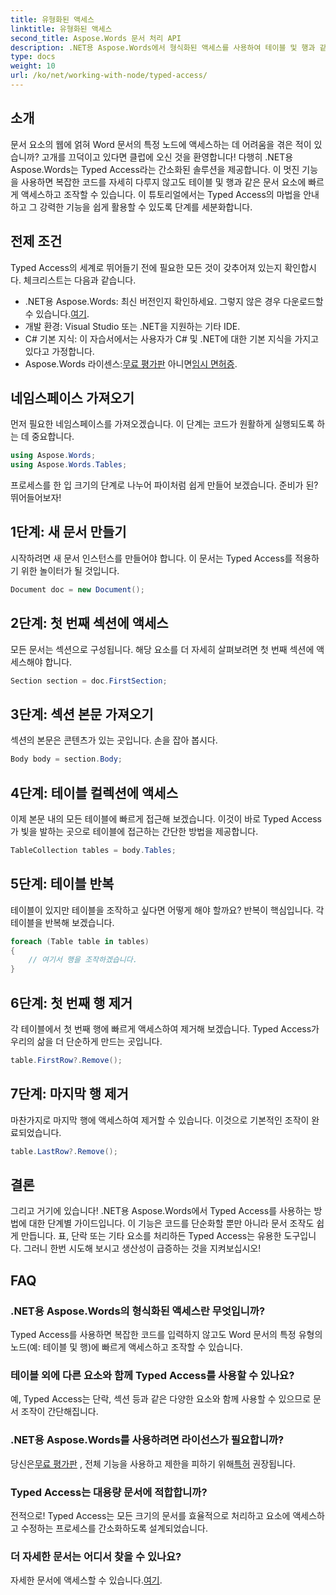 ```yaml
---
title: 유형화된 액세스
linktitle: 유형화된 액세스
second_title: Aspose.Words 문서 처리 API
description: .NET용 Aspose.Words에서 형식화된 액세스를 사용하여 테이블 및 행과 같은 문서 요소를 쉽게 조작하는 방법을 알아보세요. 이 단계별 가이드는 작업 흐름을 단순화합니다.
type: docs
weight: 10
url: /ko/net/working-with-node/typed-access/
---
```

## 소개

문서 요소의 웹에 얽혀 Word 문서의 특정 노드에 액세스하는 데 어려움을 겪은 적이 있습니까? 고개를 끄덕이고 있다면 클럽에 오신 것을 환영합니다! 다행히 .NET용 Aspose.Words는 Typed Access라는 간소화된 솔루션을 제공합니다. 이 멋진 기능을 사용하면 복잡한 코드를 자세히 다루지 않고도 테이블 및 행과 같은 문서 요소에 빠르게 액세스하고 조작할 수 있습니다. 이 튜토리얼에서는 Typed Access의 마법을 안내하고 그 강력한 기능을 쉽게 활용할 수 있도록 단계를 세분화합니다.

## 전제 조건

Typed Access의 세계로 뛰어들기 전에 필요한 모든 것이 갖추어져 있는지 확인합시다. 체크리스트는 다음과 같습니다.

-  .NET용 Aspose.Words: 최신 버전인지 확인하세요. 그렇지 않은 경우 다운로드할 수 있습니다.[여기](https://releases.aspose.com/words/net/).
- 개발 환경: Visual Studio 또는 .NET을 지원하는 기타 IDE.
- C# 기본 지식: 이 자습서에서는 사용자가 C# 및 .NET에 대한 기본 지식을 가지고 있다고 가정합니다.
-  Aspose.Words 라이센스:[무료 평가판](https://releases.aspose.com/) 아니면[임시 면허증](https://purchase.aspose.com/temporary-license/).

## 네임스페이스 가져오기

먼저 필요한 네임스페이스를 가져오겠습니다. 이 단계는 코드가 원활하게 실행되도록 하는 데 중요합니다.

```csharp
using Aspose.Words;
using Aspose.Words.Tables;
```

프로세스를 한 입 크기의 단계로 나누어 파이처럼 쉽게 만들어 보겠습니다. 준비가 된? 뛰어들어보자!

## 1단계: 새 문서 만들기

시작하려면 새 문서 인스턴스를 만들어야 합니다. 이 문서는 Typed Access를 적용하기 위한 놀이터가 될 것입니다.

```csharp
Document doc = new Document();
```

## 2단계: 첫 번째 섹션에 액세스

모든 문서는 섹션으로 구성됩니다. 해당 요소를 더 자세히 살펴보려면 첫 번째 섹션에 액세스해야 합니다.

```csharp
Section section = doc.FirstSection;
```

## 3단계: 섹션 본문 가져오기

섹션의 본문은 콘텐츠가 있는 곳입니다. 손을 잡아 봅시다.

```csharp
Body body = section.Body;
```

## 4단계: 테이블 컬렉션에 액세스

이제 본문 내의 모든 테이블에 빠르게 접근해 보겠습니다. 이것이 바로 Typed Access가 빛을 발하는 곳으로 테이블에 접근하는 간단한 방법을 제공합니다.

```csharp
TableCollection tables = body.Tables;
```

## 5단계: 테이블 반복

테이블이 있지만 테이블을 조작하고 싶다면 어떻게 해야 할까요? 반복이 핵심입니다. 각 테이블을 반복해 보겠습니다.

```csharp
foreach (Table table in tables)
{
    // 여기서 행을 조작하겠습니다.
}
```

## 6단계: 첫 번째 행 제거

각 테이블에서 첫 번째 행에 빠르게 액세스하여 제거해 보겠습니다. Typed Access가 우리의 삶을 더 단순하게 만드는 곳입니다.

```csharp
table.FirstRow?.Remove();
```

## 7단계: 마지막 행 제거

마찬가지로 마지막 행에 액세스하여 제거할 수 있습니다. 이것으로 기본적인 조작이 완료되었습니다.

```csharp
table.LastRow?.Remove();
```

## 결론

그리고 거기에 있습니다! .NET용 Aspose.Words에서 Typed Access를 사용하는 방법에 대한 단계별 가이드입니다. 이 기능은 코드를 단순화할 뿐만 아니라 문서 조작도 쉽게 만듭니다. 표, 단락 또는 기타 요소를 처리하든 Typed Access는 유용한 도구입니다. 그러니 한번 시도해 보시고 생산성이 급증하는 것을 지켜보십시오!

## FAQ

### .NET용 Aspose.Words의 형식화된 액세스란 무엇입니까?
Typed Access를 사용하면 복잡한 코드를 입력하지 않고도 Word 문서의 특정 유형의 노드(예: 테이블 및 행)에 빠르게 액세스하고 조작할 수 있습니다.

### 테이블 외에 다른 요소와 함께 Typed Access를 사용할 수 있나요?
예, Typed Access는 단락, 섹션 등과 같은 다양한 요소와 함께 사용할 수 있으므로 문서 조작이 간단해집니다.

### .NET용 Aspose.Words를 사용하려면 라이선스가 필요합니까?
 당신은[무료 평가판](https://releases.aspose.com/) , 전체 기능을 사용하고 제한을 피하기 위해[특허](https://purchase.aspose.com/buy) 권장됩니다.

### Typed Access는 대용량 문서에 적합합니까?
전적으로! Typed Access는 모든 크기의 문서를 효율적으로 처리하고 요소에 액세스하고 수정하는 프로세스를 간소화하도록 설계되었습니다.

### 더 자세한 문서는 어디서 찾을 수 있나요?
 자세한 문서에 액세스할 수 있습니다.[여기](https://reference.aspose.com/words/net/).